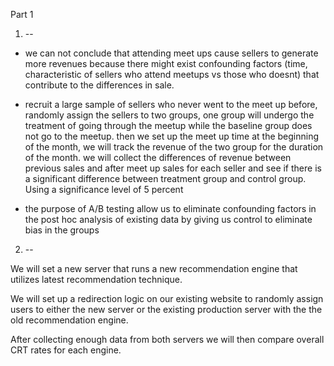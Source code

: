 Part 1

1. --
* we can not conclude that attending meet ups cause sellers to generate more revenues because there might exist confounding factors (time, characteristic of sellers who attend meetups vs those who doesnt) that contribute to the differences in sale.

* recruit a large sample of sellers who never went to the meet up before, randomly assign the sellers to two groups, one group will undergo the treatment of going through the meetup while the baseline group does not go to the meetup. then we set up the meet up time at the beginning of the month, we will track the revenue of the two group for the duration of the month. we will collect the differences of revenue between previous sales and after meet up sales for each seller and see if there is a significant difference between treatment group and control group. Using a significance level of 5 percent

* the purpose of A/B testing allow us to eliminate confounding factors in the post hoc analysis of existing data by giving us control to eliminate bias in the groups

2. --

We will set a new server that runs a new recommendation engine that utilizes latest recommendation technique.  

We will set up a redirection logic on our existing website to randomly assign users to either the new server or the existing production server with the the old recommendation engine.

After collecting enough data from both servers we will then compare overall CRT rates for each engine.
